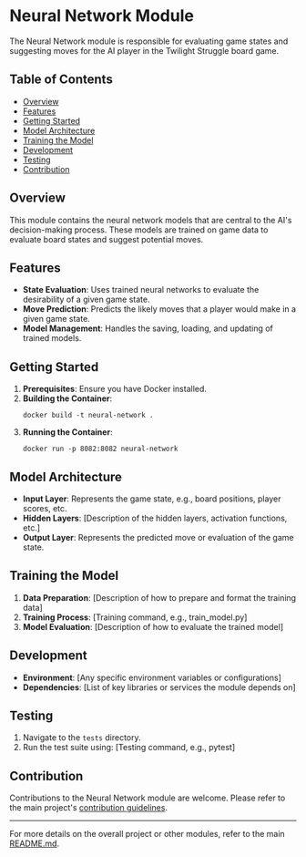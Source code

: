 # Neural Network Module

The Neural Network module is responsible for evaluating game states and suggesting moves for the AI player in the Twilight Struggle board game.

## Table of Contents

- [Overview](#overview)
- [Features](#features)
- [Getting Started](#getting-started)
- [Model Architecture](#model-architecture)
- [Training the Model](#training-the-model)
- [Development](#development)
- [Testing](#testing)
- [Contribution](#contribution)

## Overview

This module contains the neural network models that are central to the AI's decision-making process. These models are trained on game data to evaluate board states and suggest potential moves.

## Features

- **State Evaluation**: Uses trained neural networks to evaluate the desirability of a given game state.
- **Move Prediction**: Predicts the likely moves that a player would make in a given game state.
- **Model Management**: Handles the saving, loading, and updating of trained models.

## Getting Started

1. **Prerequisites**: Ensure you have Docker installed.
2. **Building the Container**:
   ```
   docker build -t neural-network .
   ```
3. **Running the Container**:
   ```
   docker run -p 8082:8082 neural-network
   ```

## Model Architecture

- **Input Layer**: Represents the game state, e.g., board positions, player scores, etc.
- **Hidden Layers**: [Description of the hidden layers, activation functions, etc.]
- **Output Layer**: Represents the predicted move or evaluation of the game state.

## Training the Model

1. **Data Preparation**: [Description of how to prepare and format the training data]
2. **Training Process**: [Training command, e.g., train_model.py] 
3. **Model Evaluation**: [Description of how to evaluate the trained model]

## Development

- **Environment**: [Any specific environment variables or configurations]
- **Dependencies**: [List of key libraries or services the module depends on]

## Testing

1. Navigate to the `tests` directory.
2. Run the test suite using: [Testing command, e.g., pytest]

## Contribution

Contributions to the Neural Network module are welcome. Please refer to the main project's [contribution guidelines](../README.md#contribution).

---

For more details on the overall project or other modules, refer to the main [README.md](../README.md).
